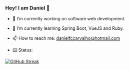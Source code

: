 ### Hey! I am Daniel 👋

- 🔭 I’m currently working on software web development.

- 🌱 I’m currently learning Spring Boot, VueJS and Ruby.

- 📫 How to reach me: danielfccarvalho@hotmail.com

- ⌨️ Status:

[![GitHub Streak](https://streak-stats.demolab.com?user=daacarvalho&theme=dark&hide_border=true)](https://git.io/streak-stats)


